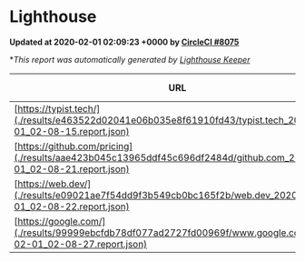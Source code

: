 
# Lighthouse

**Updated at 2020-02-01 02:09:23 +0000 by [CircleCI #8075](https://circleci.com/gh/ItinerisLtd/lighthouse-keeper-example/8075)**

**This report was automatically generated by [Lighthouse Keeper](https://github.com/itinerisltd/lighthouse-keeper)*

| URL | Performance | Accessibility | Best Practices | SEO | PWA | Updated At |
| --- | --- | --- | --- | --- | --- | --- |
| [https://typist.tech/](./results/e463522d02041e06b035e8f61910fd43/typist.tech_2020-02-01_02-08-15.report.json) | 0.98 | 0.92 | 0.79 | 1 | 0.59 | 2020-02-01T02:08:15.989Z |
| [https://github.com/pricing](./results/aae423b045c13965ddf45c696df2484d/github.com_2020-02-01_02-08-21.report.json) | 0.85 | 0.93 | 0.93 | 0.92 | 0.56 | 2020-02-01T02:08:21.579Z |
| [https://web.dev/](./results/e09021ae7f54dd9f3b549cb0bc165f2b/web.dev_2020-02-01_02-08-22.report.json) | 0.91 | 0.9 | 1 | 1 | 0.93 | 2020-02-01T02:08:22.342Z |
| [https://google.com/](./results/99999ebcfdb78df077ad2727fd00969f/www.google.com_2020-02-01_02-08-27.report.json) | 0.94 | 0.86 | 0.93 | 0.92 | 0.56 | 2020-02-01T02:08:27.705Z |
